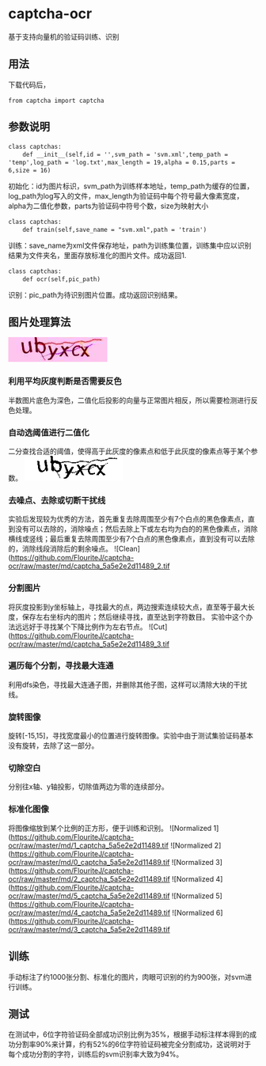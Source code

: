 # captcha-ocr
基于支持向量机的验证码训练、识别
## 用法
下载代码后，
```
from captcha import captcha
```
## 参数说明
```
class captchas:
	def __init__(self,id = '',svm_path = 'svm.xml',temp_path = 'temp',log_path = 'log.txt',max_length = 19,alpha = 0.15,parts = 6,size = 16)
```
初始化：id为图片标识，svm_path为训练样本地址，temp_path为缓存的位置，log_path为log写入的文件，max_length为验证码中每个符号最大像素宽度，alpha为二值化参数，parts为验证码中符号个数，size为映射大小

```
class captchas:
	def train(self,save_name = "svm.xml",path = 'train')
```	
训练：save_name为xml文件保存地址，path为训练集位置，训练集中应以识别结果为文件夹名，里面存放标准化的图片文件。成功返回1.

```
class captchas:
	def ocr(self,pic_path)
```	
识别：pic_path为待识别图片位置。成功返回识别结果。
	
## 图片处理算法
![Original](https://github.com/FlouriteJ/captcha-ocr/raw/master/md/captcha_5a5e2e2d11489.jpg)
### 利用平均灰度判断是否需要反色
半数图片底色为深色，二值化后投影的向量与正常图片相反，所以需要检测进行反色处理。
### 自动选阈值进行二值化
二分查找合适的阈值，使得高于此灰度的像素点和低于此灰度的像素点等于某个参数。
![Bi](https://github.com/FlouriteJ/captcha-ocr/raw/master/md/captcha_5a5e2e2d11489.tif)
### 去噪点、去除或切断干扰线
实验后发现较为优秀的方法，首先重复去除周围至少有7个白点的黑色像素点，直到没有可以去除的，消除噪点；然后去除上下或左右均为白的的黑色像素点，消除横线或竖线；最后重复去除周围至少有7个白点的黑色像素点，直到没有可以去除的，消除线段消除后的剩余噪点。
![Clean](https://github.com/FlouriteJ/captcha-ocr/raw/master/md/captcha_5a5e2e2d11489_2.tif
### 分割图片
将灰度投影到y坐标轴上，寻找最大的点，两边搜索连续较大点，直至等于最大长度，保存左右坐标内的图片；然后继续寻找，直至达到字符数目。
实验中这个办法远远好于寻找某个下降比例作为左右节点。
![Cut](https://github.com/FlouriteJ/captcha-ocr/raw/master/md/captcha_5a5e2e2d11489_3.tif

### 遍历每个分割，寻找最大连通
利用dfs染色，寻找最大连通子图，并删除其他子图，这样可以清除大块的干扰线。
### 旋转图像
旋转[-15,15]，寻找宽度最小的位置进行旋转图像。实验中由于测试集验证码基本没有旋转，去除了这一部分。
### 切除空白
分别往x轴、y轴投影，切除值两边为零的连续部分。
### 标准化图像
将图像缩放到某个比例的正方形，便于训练和识别。
![Normalized 1](https://github.com/FlouriteJ/captcha-ocr/raw/master/md/1_captcha_5a5e2e2d11489.tif
![Normalized 2](https://github.com/FlouriteJ/captcha-ocr/raw/master/md/0_captcha_5a5e2e2d11489.tif
![Normalized 3](https://github.com/FlouriteJ/captcha-ocr/raw/master/md/2_captcha_5a5e2e2d11489.tif
![Normalized 4](https://github.com/FlouriteJ/captcha-ocr/raw/master/md/5_captcha_5a5e2e2d11489.tif
![Normalized 5](https://github.com/FlouriteJ/captcha-ocr/raw/master/md/4_captcha_5a5e2e2d11489.tif
![Normalized 6](https://github.com/FlouriteJ/captcha-ocr/raw/master/md/3_captcha_5a5e2e2d11489.tif
## 训练
手动标注了约1000张分割、标准化的图片，肉眼可识别的约为900张，对svm进行训练。
## 测试
在测试中，6位字符验证码全部成功识别比例为35%，根据手动标注样本得到的成功分割率90%来计算，约有52%的6位字符验证码被完全分割成功，这说明对于每个成功分割的字符，训练后的svm识别率大致为94%。